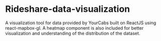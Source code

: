 # Rideshare-data-visualization
A visualization tool for data provided by YourCabs built on ReactJS using react-mapbox-gl. A heatmap component is also included for better visualization and understanding of the distribution of the dataset.
